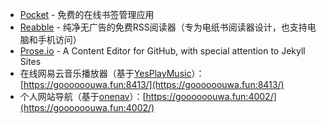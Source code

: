 * [Pocket](https://getpocket.com/) - 免费的在线书签管理应用
* [Reabble](https://reabble.cn/) - 纯净无广告的免费RSS阅读器（专为电纸书阅读器设计，也支持电脑和手机访问）
* [Prose.io](https://prose.io/) - A Content Editor for GitHub, with special attention to Jekyll Sites
* 在线网易云音乐播放器（基于[YesPlayMusic](https://github.com/qier222/YesPlayMusic)）：[https://goooooouwa.fun:8413/](https://goooooouwa.fun:8413/)
* 个人网站导航（基于[onenav](https://github.com/helloxz/onenav)）：[https://goooooouwa.fun:4002/](https://goooooouwa.fun:4002/)
